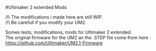#Ultimaker 2 extended Mods

/!\ The modifications i made here are still WIP.<br>
/!\ Be carefull if you modify your UM2.

Somes tests, modifications, mods for Ultimaker 2 extended.<br>
The original firmware for the UM2 an the .STEP file come from here : https://github.com/Ultimaker/UM2.1-Firmware

